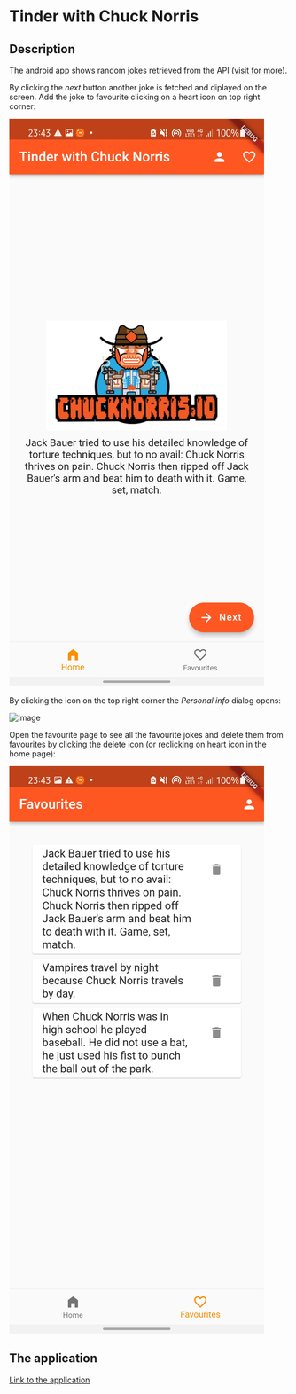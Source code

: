 # Tinder with Chuck Norris

## Description

The android app shows random jokes retrieved from the API ([visit for more](https://api.chucknorris.io/)).

By clicking the _next_ button another joke is fetched and diplayed on the screen. 
Add the joke to favourite clicking on a heart icon on top right corner:

![image](https://github.com/nailyav/cpmdf/blob/tinder_chuck_norris_new/screenshots/Screenshot_20221104-234304.jpg)

By clicking the icon on the top right corner the _Personal info_ dialog opens:

![image](https://user-images.githubusercontent.com/66621387/194361456-2adc4c72-b226-4cff-9b5b-6ff9f2654c5f.png)

Open the favourite page to see all the favourite jokes and delete them from favourites by clicking the 
delete icon (or reclicking on heart icon in the home page):

![image](https://github.com/nailyav/cpmdf/blob/tinder_chuck_norris_new/screenshots/Screenshot_20221104-234320.jpg)

## The application
[Link to the application](https://github.com/nailyav/cpmdf/blob/tinder_chuck_norris/apk/app-release.apk)
